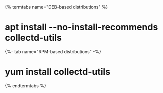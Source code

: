{% termtabs name="DEB-based distributions" %}
# apt install --no-install-recommends collectd-utils
{%- tab name="RPM-based distributions" -%}
# yum install collectd-utils
{% endtermtabs %}